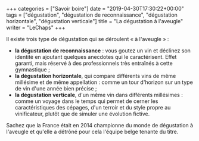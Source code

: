 +++
categories = ["Savoir boire"]
date = "2019-04-30T17:30:22+00:00"
tags = ["dégustation", "dégustation de reconnaissance", "dégustation horizontale", "dégustation verticale"]
title = "La dégustation à l'aveugle"
writer = "LeChaps"
+++

Il existe trois type de dégustation qui se déroulent « à l'aveugle » : 

* **la dégustation de reconnaissance** : vous goutez un vin et déclinez son identité en ajoutant quelques anecdotes qui le caractérisent. Effet garanti, mais réservé à des professionnels très entraînés à cette gymnastique ;
* **la dégustation horizontale**, qui compare différents vins de même millésime et de même appellation : comme un tour d'horizon sur un type de vin d'une année bien précise ;
* **la dégustation verticale**, d'un même vin dans différents millésimes : comme un voyage dans le temps qui permet de cerner les caractéristiques des cépages, d'un terroir et du style propre au vinificateur, plutôt que de simuler une évolution fictive.  

Sachez que la France était en 2014 championne du monde de dégustation à l'aveugle et qu'elle a détrôné pour cela l'équipe belge tenante du titre.